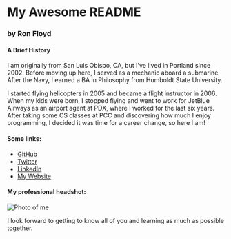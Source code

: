 # My Awesome README
### by Ron Floyd

#### A Brief History

I am originally from San Luis Obispo, CA, but I've lived in Portland since 2002. Before moving up here, I served as a mechanic aboard a submarine. After the Navy, I earned a BA in Philosophy from Humboldt State University.

I started flying helicopters in 2005 and became a flight instructor in 2006. When my kids were born, I stopped flying and went to work for JetBlue Airways as an airport agent at PDX, where I worked for the last six years. After taking some CS classes at PCC and discovering how much I enjoy programming, I decided it was time for a career change, so here I am!

#### Some links:

* [GitHub](https://github.com/ronFloyd)
* [Twitter](https://twitter.com/bRonFloyd)
* [LinkedIn](https://linkedin.com/in/bronfloyd)
* [My Website](http://www.brfloyd.com)

#### My professional headshot:

![Photo of me](http://www.dropbox.com/s/iwdlqbj22rio0jr/1.jpg?dl=0)

I look forward to getting to know all of you and learning as much as possible together.
